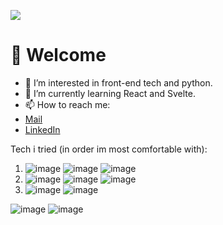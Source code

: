 ![](https://komarev.com/ghpvc/?username=Artuyees&color=363636)
# 👋 Welcome
- 👀 I’m interested in front-end tech and python.
- 🌱 I’m currently learning React and Svelte.
- 📫 How to reach me: 
- [Mail](artuyees@gmail.com) 
- [LinkedIn](https://www.linkedin.com/in/artur-kuciński-5151a222b/)
  

Tech i tried (in order im most comfortable with): 

1. ![image](https://img.shields.io/badge/JavaScript-323330?style=for-the-badge&logo=javascript&logoColor=F7DF1E)
  ![image](https://img.shields.io/badge/Svelte-4A4A55?style=for-the-badge&logo=svelte&logoColor=FF3E00)
  ![image](https://img.shields.io/badge/Tailwind_CSS-38B2AC?style=for-the-badge&logo=tailwind-css&logoColor=white)
1. ![image](https://img.shields.io/badge/CSS3-1572B6?style=for-the-badge&logo=css3&logoColor=white)
  ![image](https://img.shields.io/badge/Supabase-181818?style=for-the-badge&logo=supabase&logoColor=white)
  ![image](https://img.shields.io/badge/React-20232A?style=for-the-badge&logo=react&logoColor=61DAFB)
1. ![image](https://img.shields.io/badge/Python-FFD43B?style=for-the-badge&logo=python&logoColor=blue)
  ![image](https://img.shields.io/badge/Flask-000000?style=for-the-badge&logo=flask&logoColor=white)




![image](https://github-readme-stats.vercel.app/api?username=Artuyees)
![image](https://github-readme-streak-stats.herokuapp.com/?user=Artuyees)

